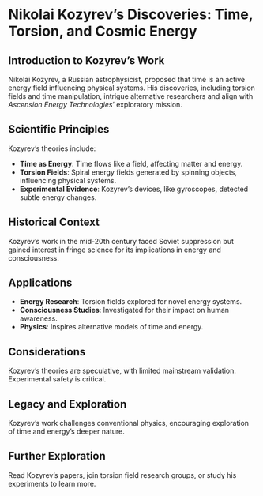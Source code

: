 # Nikolai Kozyrev’s Discoveries: Time, Torsion, and Cosmic Energy

## Introduction to Kozyrev’s Work
Nikolai Kozyrev, a Russian astrophysicist, proposed that time is an active energy field influencing physical systems. His discoveries, including torsion fields and time manipulation, intrigue alternative researchers and align with *Ascension Energy Technologies*’ exploratory mission.

## Scientific Principles
Kozyrev’s theories include:
- **Time as Energy**: Time flows like a field, affecting matter and energy.
- **Torsion Fields**: Spiral energy fields generated by spinning objects, influencing physical systems.
- **Experimental Evidence**: Kozyrev’s devices, like gyroscopes, detected subtle energy changes.

## Historical Context
Kozyrev’s work in the mid-20th century faced Soviet suppression but gained interest in fringe science for its implications in energy and consciousness.

## Applications
- **Energy Research**: Torsion fields explored for novel energy systems.
- **Consciousness Studies**: Investigated for their impact on human awareness.
- **Physics**: Inspires alternative models of time and energy.

## Considerations
Kozyrev’s theories are speculative, with limited mainstream validation. Experimental safety is critical.

## Legacy and Exploration
Kozyrev’s work challenges conventional physics, encouraging exploration of time and energy’s deeper nature.

## Further Exploration
Read Kozyrev’s papers, join torsion field research groups, or study his experiments to learn more.